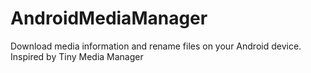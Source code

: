 # AndroidMediaManager
Download media information and rename files on your Android device.
Inspired by Tiny Media Manager
